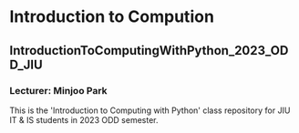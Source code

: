 # Introduction to Compution
## IntroductionToComputingWithPython_2023_ODD_JIU
### Lecturer: Minjoo Park
This is the 'Introduction to Computing with Python' class repository for JIU IT &amp; IS students in 2023 ODD semester.
